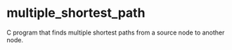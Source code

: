 # multiple_shortest_path
C program that finds multiple shortest paths from a source node to another node.
